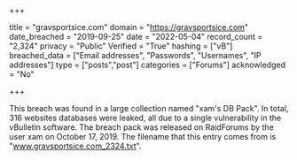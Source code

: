 +++

title = "gravsportsice.com"
domain = "https://gravsportsice.com"
date_breached = "2019-09-25"
date = "2022-05-04"
record_count = "2,324"
privacy = "Public"
Verified = "True"
hashing = ["vB"]
breached_data = ["Email addresses", "Passwords", "Usernames", "IP addresses"]
type = ["posts","post"]
categories = ["Forums"]
acknowledged = "No"


+++


This breach was found in a large collection named "xam's DB Pack". In total, 316 websites databases were leaked, all due to a single vulnerability in the vBulletin software. The breach pack was released on RaidForums by the user xam on October 17, 2019. The filename that this entry comes from is "www.gravsportsice.com_2324.txt".

